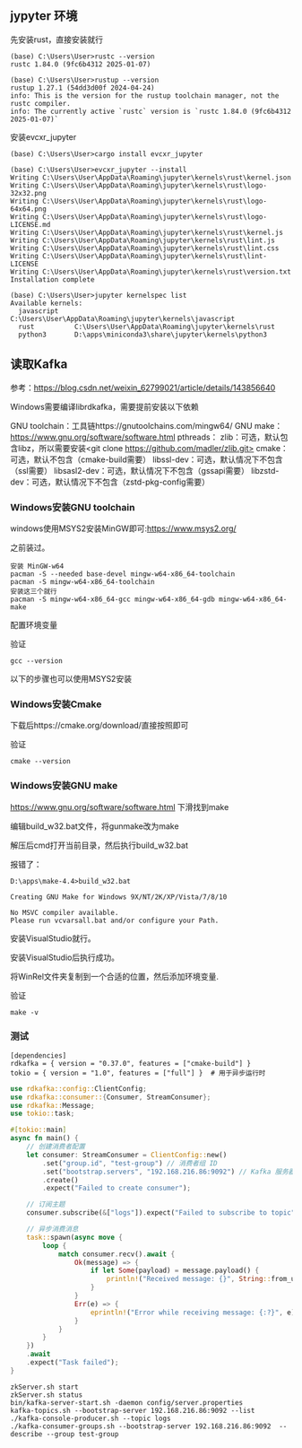 
## jypyter 环境
先安装rust，直接安装就行
```
(base) C:\Users\User>rustc --version
rustc 1.84.0 (9fc6b4312 2025-01-07)

(base) C:\Users\User>rustup --version
rustup 1.27.1 (54dd3d00f 2024-04-24)
info: This is the version for the rustup toolchain manager, not the rustc compiler.
info: The currently active `rustc` version is `rustc 1.84.0 (9fc6b4312 2025-01-07)`

```

安装evcxr_jupyter
```
(base) C:\Users\User>cargo install evcxr_jupyter

(base) C:\Users\User>evcxr_jupyter --install
Writing C:\Users\User\AppData\Roaming\jupyter\kernels\rust\kernel.json
Writing C:\Users\User\AppData\Roaming\jupyter\kernels\rust\logo-32x32.png
Writing C:\Users\User\AppData\Roaming\jupyter\kernels\rust\logo-64x64.png
Writing C:\Users\User\AppData\Roaming\jupyter\kernels\rust\logo-LICENSE.md
Writing C:\Users\User\AppData\Roaming\jupyter\kernels\rust\kernel.js
Writing C:\Users\User\AppData\Roaming\jupyter\kernels\rust\lint.js
Writing C:\Users\User\AppData\Roaming\jupyter\kernels\rust\lint.css
Writing C:\Users\User\AppData\Roaming\jupyter\kernels\rust\lint-LICENSE
Writing C:\Users\User\AppData\Roaming\jupyter\kernels\rust\version.txt
Installation complete

(base) C:\Users\User>jupyter kernelspec list
Available kernels:
  javascript    C:\Users\User\AppData\Roaming\jupyter\kernels\javascript
  rust          C:\Users\User\AppData\Roaming\jupyter\kernels\rust
  python3       D:\apps\miniconda3\share\jupyter\kernels\python3
```

## 读取Kafka
参考：https://blog.csdn.net/weixin_62799021/article/details/143856640

Windows需要编译librdkafka，需要提前安装以下依赖

GNU toolchain：工具链https://gnutoolchains.com/mingw64/
GNU make：https://www.gnu.org/software/software.html
pthreads：
zlib：可选，默认包含libz，所以需要安装<git clone https://github.com/madler/zlib.git>
cmake：可选，默认不包含（cmake-build需要）
libssl-dev：可选，默认情况下不包含（ssl需要）
libsasl2-dev：可选，默认情况下不包含（gssapi需要）
libzstd-dev：可选，默认情况下不包含（zstd-pkg-config需要）


### Windows安装GNU toolchain

windows使用MSYS2安装MinGW即可:https://www.msys2.org/

之前装过。

```
安装 MinGW-w64
pacman -S --needed base-devel mingw-w64-x86_64-toolchain
pacman -S mingw-w64-x86_64-toolchain
安装这三个就行
pacman -S mingw-w64-x86_64-gcc mingw-w64-x86_64-gdb mingw-w64-x86_64-make
```

配置环境变量

验证
```
gcc --version
```

以下的步骤也可以使用MSYS2安装

### Windows安装Cmake
下载后https://cmake.org/download/直接按照即可

验证
```
cmake --version
```

### Windows安装GNU make
https://www.gnu.org/software/software.html
下滑找到make

编辑build_w32.bat文件，将gunmake改为make

解压后cmd打开当前目录，然后执行build_w32.bat

报错了：
```
D:\apps\make-4.4>build_w32.bat

Creating GNU Make for Windows 9X/NT/2K/XP/Vista/7/8/10

No MSVC compiler available.
Please run vcvarsall.bat and/or configure your Path.
```

安装VisualStudio就行。

安装VisualStudio后执行成功。

将WinRel文件夹复制到一个合适的位置，然后添加环境变量.


验证
```
make -v
```

### 测试

```
[dependencies]
rdkafka = { version = "0.37.0", features = ["cmake-build"] }
tokio = { version = "1.0", features = ["full"] }  # 用于异步运行时
```

```rust
use rdkafka::config::ClientConfig;
use rdkafka::consumer::{Consumer, StreamConsumer};
use rdkafka::Message;
use tokio::task;

#[tokio::main]
async fn main() {
    // 创建消费者配置
    let consumer: StreamConsumer = ClientConfig::new()
        .set("group.id", "test-group") // 消费者组 ID
        .set("bootstrap.servers", "192.168.216.86:9092") // Kafka 服务器地址
        .create()
        .expect("Failed to create consumer");

    // 订阅主题
    consumer.subscribe(&["logs"]).expect("Failed to subscribe to topic");

    // 异步消费消息
    task::spawn(async move {
        loop {
            match consumer.recv().await {
                Ok(message) => {
                    if let Some(payload) = message.payload() {
                        println!("Received message: {}", String::from_utf8_lossy(payload));
                    }
                }
                Err(e) => {
                    eprintln!("Error while receiving message: {:?}", e);
                }
            }
        }
    })
    .await
    .expect("Task failed");
}
```

```
zkServer.sh start
zkServer.sh status
bin/kafka-server-start.sh -daemon config/server.properties
kafka-topics.sh --bootstrap-server 192.168.216.86:9092 --list
./kafka-console-producer.sh --topic logs
./kafka-consumer-groups.sh --bootstrap-server 192.168.216.86:9092  --describe --group test-group
```


